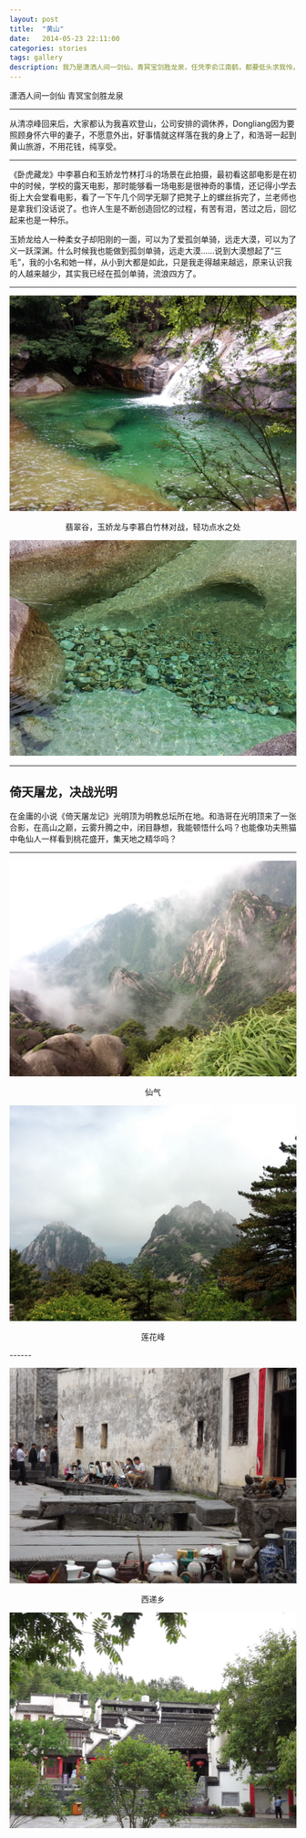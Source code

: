```yaml
---
layout: post
title:  "黄山"
date:   2014-05-23 22:11:00
categories: stories
tags: gallery
description: 我乃是潇洒人间一剑仙，青冥宝剑胜龙泉，任凭李俞江南鹤，都要低头求我怜，沙漠飞来一条龙，神来无影去无踪，今朝踏破峨嵋顶，明日拔去武当峰。
---
```


<span class="post__tag--blue">潇洒人间一剑仙</span>
<span class="post__tag">青冥宝剑胜龙泉</span>

------

<!-- ## 孤剑单骑，远走大漠 -->

从清凉峰回来后，大家都认为我喜欢登山，公司安排的调休养，Dongliang因为要照顾身怀六甲的妻子，不愿意外出，好事情就这样落在我的身上了，和浩哥一起到黄山旅游，不用花钱，纯享受。

------

《卧虎藏龙》中李慕白和玉娇龙竹林打斗的场景在此拍摄，最初看这部电影是在初中的时候，学校的露天电影，那时能够看一场电影是很神奇的事情，还记得小学去街上大会堂看电影，看了一下午几个同学无聊了把凳子上的螺丝拆完了，兰老师也是拿我们没话说了。也许人生是不断创造回忆的过程，有苦有泪，苦过之后，回忆起来也是一种乐。

玉娇龙给人一种柔女子却阳刚的一面，可以为了爱孤剑单骑，远走大漠，可以为了义一跃深渊。什么时候我也能做到孤剑单骑，远走大漠……说到大漠想起了“三毛”，我的小名和她一样，从小到大都是如此，只是我走得越来越远，原来认识我的人越来越少，其实我已经在孤剑单骑，流浪四方了。<!-- “为什么流浪，流浪远方，为了天空飞翔的小鸟，为了山间轻流的小溪，为了宽阔的草原，流浪流浪……” -->

------

![Travel to Mount Huangshan](/images/huangshan/01_zpsza5jp1br.jpg)

<p align="center">翡翠谷，玉娇龙与李慕白竹林对战，轻功点水之处</p>

![Travel to Mount Huangshan](/images/huangshan/02_zpspmbpwdia.jpg)

<!-- <p align="center">在峡谷的尽头，哇！是爱情石哦，等有了心爱的人会再一起来</p> -->

------

## 倚天屠龙，决战光明

在金庸的小说《倚天屠龙记》光明顶为明教总坛所在地。和浩哥在光明顶来了一张合影，在高山之巅，云雾升腾之中，闭目静想，我能顿悟什么吗？也能像功夫熊猫中龟仙人一样看到桃花盛开，集天地之精华吗？

------
![Travel to Mount Huangshan](/images/huangshan/03_zpstlsylifr.jpg)

<p align="center">仙气</p>

![Travel to Mount Huangshan](/images/huangshan/04_zps31tklx9i.jpg)

<p align="center">莲花峰</p>
------

![Travel to Mount Huangshan](/images/huangshan/05_zpswkdggavn.jpg)

<p align="center">西递乡<!-- ，很有山水文化气息的小镇 --></p>

![Travel to Mount Huangshan](/images/huangshan/06_zpsdb52myvr.jpg)

<!-- <p align="center">徽派建筑</p> -->

